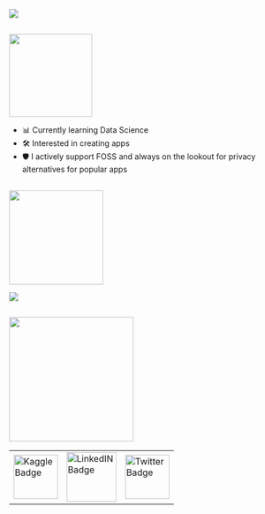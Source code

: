 
<!---
bitcrafty/bitcrafty is a ✨ special ✨ repository because its `README.md` (this file) appears on your GitHub profile.
You can click the Preview link to take a look at your changes.
--->
<!--- using headings for horizontal borders because of its weight (thin lines) --->

<img src="https://github.com/bitcrafty/bitcrafty/assets/135437223/da1c6fe4-3a74-4808-9e25-931e9c7109c0">

<h2></h2>

<img width="150px" src="https://github.com/bitcrafty/bitcrafty/assets/135437223/be3ad5e5-725c-4305-836e-40ec26eeda6b"></br>

- 📊 Currently learning Data Science 
- 🛠 Interested in creating apps 
- 🛡️ I actively support FOSS and always on the lookout for privacy alternatives for popular apps 

<h2></h2>

<img width="170px" src="https://github.com/bitcrafty/bitcrafty/assets/135437223/89869409-2200-48e0-89a8-5662161bdc11"></br>

<img src="https://github-readme-stats.vercel.app/api?username=bitcrafty&theme=transparent&show_icons=true&count_private=true&title_color=5affcb&text_color=5affcb"></td>


<h2></h2>

<img width="225px" src="https://github.com/bitcrafty/bitcrafty/assets/135437223/dfc73002-d52f-4c23-a3bf-ba2ed3cf029e"></br>
<table>
  <tr>
    <td>
      <a href="https://kaggle.com/bitcrafty" target="_blank">
        <img width="80px" src="https://img.shields.io/badge/Kaggle-20BEFF?style=plastic&logo=Kaggle&logoColor=white" alt="Kaggle Badge">
      </a>
    </td>
    <td>
      <a href="https://www.linkedin.com/in/diwankar/" target="_blank">
        <img width="90px" src="https://img.shields.io/badge/LinkedIn-0077B5?style=plastic&logo=linkedin&logoColor=white" alt="LinkedIN Badge">
      </a>
    </td>
    <td>
      <a href="https://twitter.com/diwankar_g/" target="_blank">
        <img width="80px" src="https://img.shields.io/badge/Twitter-1DA1F2?style=plastic&logo=twitter&logoColor=white" alt="Twitter Badge">
      </a>
    </td>
  </tr>
</table>





